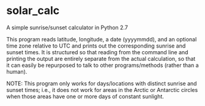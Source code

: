 # solar_calc
A simple sunrise/sunset calculator in Python 2.7

This program reads latitude, longitude, a date (yyyymmdd), and an optional time zone relative to UTC and prints out the corresponding sunrise and sunset times. It is structured so that reading from the command line and printing the output are entirely separate from the actual calculation, so that it can easily be repurposed to talk to other programs/methods (rather than a human).

NOTE: This program only works for days/locations with distinct sunrise and sunset times; i.e., it does not work for areas in the Arctic or Antarctic circles when those areas have one or more days of constant sunlight.
